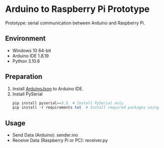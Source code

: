 # Arduino to Raspberry Pi Prototype

Prototype: serial communication between Arduino and Raspberry Pi.

## Environment

- Windows 10 64-bit
- Arduino IDE 1.8.19
- Python 3.10.6

## Preparation

1. Install [ArduinoJson](https://arduinojson.org/v6/doc/installation/#option-1-use-the-arduino-library-manager) to Arduino IDE.
2. Install PySerial
    ```powershell
    pip install pyserial==3.5  # Install PySerial only
    pip install -r requirements.txt  # Install required packages using requirements.txt
    ```

## Usage

- Send Data (Arduino): sender.ino
- Receive Data (Raspberry Pi or PC): receiver.py
